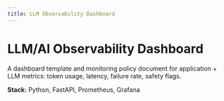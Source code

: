 ```yaml
---
title: LLM Observability Dashboard
---
```


# LLM/AI Observability Dashboard

A dashboard template and monitoring policy document for application + LLM metrics: token usage, latency, failure rate, safety flags.

**Stack:** Python, FastAPI, Prometheus, Grafana
